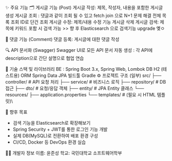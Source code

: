 ✨ 주요 기능
🗂 게시글 기능 (Post)
게시글 작성: 제목, 작성자, 내용을 포함한 게시글 생성
게시글 조회 : 댓글과 같이 조회 될 수 있고 fetch join 으로 N+1 문제 해결
전체 목록 조회
ID로 단건 조회
게시글 수정: 제목/내용 수정 기능
게시글 삭제
게시글 검색: 제목에 키워드 포함 시 검색 가능  >> 향 후 Elasticsearch 으로 검색기능 upgrade 옞ㅇ

💬 댓글 기능 (Comment)
댓글 등록: 게시글에 대한 댓글 작성

🔍 API 문서화 (Swagger)
Swagger UI로 모든 API 문서 자동 생성 : 각 API에 description으로 간단 설명으로 협업 연습 

🧱 기술 스택 및 라이브러리
BE : Spring Boot 3.x, Spring Web, Lombok
DB	H2 (테스트용)
ORM	Spring Data JPA
빌드툴	Gradle
⚙️ 프로젝트 구조 (일부)
src/
├── controller/       # API 요청 처리
├── service/          # 비즈니스 로직
├── repository/       # DB 접근
├── dto/              # 요청/응답 객체
├── entity/           # JPA Entity 클래스
└── resources/
    ├── application.properties
    └── templates/    # (필요 시 HTML 템플릿)\

 🎯 향후 목표
- 검색 기능을 Elasticsearch로 확장해보기
- Spring Security + JWT를 통한 로그인 기능 개발
- 실제 DB(MySQL)로 전환하여 배포 환경 구성
- CI/CD, Docker 등 DevOps 환경 실습

🙋‍♂️ 개발자 정보
이름: 윤준성
학교: 국민대학교 소프트웨어학부
